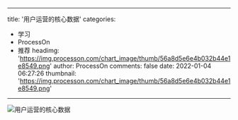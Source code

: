 
---
title: '用户运营的核心数据'
categories: 
 - 学习
 - ProcessOn
 - 推荐
headimg: 'https://img.processon.com/chart_image/thumb/56a8d5e6e4b032b44e1e8549.png'
author: ProcessOn
comments: false
date: 2022-01-04 06:27:26
thumbnail: 'https://img.processon.com/chart_image/thumb/56a8d5e6e4b032b44e1e8549.png'
---

<div>   
<img class="thumb" alt="用户运营的核心数据" src="https://img.processon.com/chart_image/thumb/56a8d5e6e4b032b44e1e8549.png" referrerpolicy="no-referrer">
<p></p>  
</div>
            